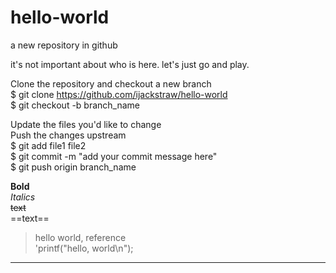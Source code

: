 # hello-world
a new repository in github

it's not important about who is here. let's just go and play.

Clone the repository and checkout a new branch  
$ git clone https://github.com/ijackstraw/hello-world  
$ git checkout -b branch_name  

Update the files you'd like to change  
Push the changes upstream  
$ git add file1 file2  
$ git commit -m "add your commit message here"  
$ git push origin branch_name  

**Bold**  
*Italics*  
~~text~~  
==text==  
>hello world, reference  
'printf("hello, world\n");  
------------  

